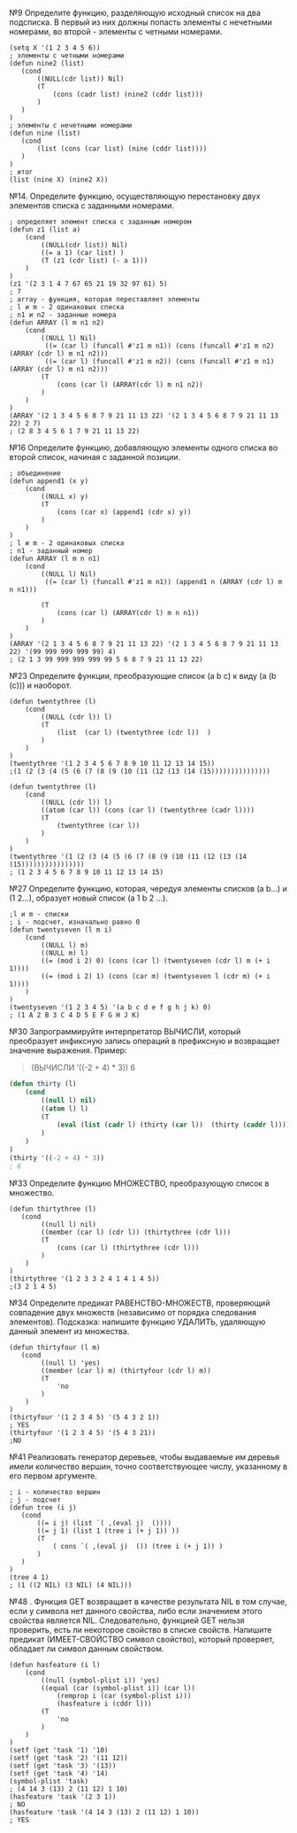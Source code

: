 №9 Определите функцию, разделяющую исходный список на два подсписка. В первый из них должны попасть элементы с нечетными номерами, во второй - элементы с четными номерами.
 ``` Lisp
 (setq X '(1 2 3 4 5 6))
 ; элементы с четными номерами
(defun nine2 (list) 
    (cond 
        ((NULL(cdr list)) Nil) 
        (T 
            (cons (cadr list) (nine2 (cddr list)))
        )
    )
)
; элементы с нечетными номерами
(defun nine (list) 
    (cond 
        (list (cons (car list) (nine (cddr list))))
    )
)
; итог
(list (nine X) (nine2 X))
```
№14. Определите функцию, осуществляющую перестановку двух элементов списка с заданными номерами.
``` Lisp
; определяет элемент списка с заданным номером
(defun z1 (list a) 
    (cond
        ((NULL(cdr list)) Nil)
        ((= a 1) (car list) )
        (T (z1 (cdr list) (- a 1)))
    )
)
(z1 '(2 3 1 4 7 67 65 21 19 32 97 61) 5)
; 7
; array - функция, которая переставляет элементы
; l и m - 2 одинаковых списка 
; n1 и n2 - заданные номера
(defun ARRAY (l m n1 n2)
    (cond
        ((NULL l) Nil)
         ((= (car l) (funcall #'z1 m n1)) (cons (funcall #'z1 m n2) (ARRAY (cdr l) m n1 n2)))
         ((= (car l) (funcall #'z1 m n2)) (cons (funcall #'z1 m n1) (ARRAY (cdr l) m n1 n2)))
        (T
            (cons (car l) (ARRAY(cdr l) m n1 n2))
        )
    )
)
(ARRAY '(2 1 3 4 5 6 8 7 9 21 11 13 22) '(2 1 3 4 5 6 8 7 9 21 11 13 22) 2 7)
; (2 8 3 4 5 6 1 7 9 21 11 13 22)
```
№16 Определите функцию, добавляющую элементы одного списка во второй список, начиная с заданной позиции.
``` Lisp
; объединение
(defun append1 (x y)
    (cond 
        ((NULL x) y)
        (T 
            (cons (car x) (append1 (cdr x) y))
        )
    )
)
; l и m - 2 одинаковых списка 
; n1 - заданный номер
(defun ARRAY (l m n n1)
    (cond
        ((NULL l) Nil)
         ((= (car l) (funcall #'z1 m n1)) (append1 n (ARRAY (cdr l) m n n1)))
         
        (T
            (cons (car l) (ARRAY(cdr l) m n n1))
        )
    )
)
(ARRAY '(2 1 3 4 5 6 8 7 9 21 11 13 22) '(2 1 3 4 5 6 8 7 9 21 11 13 22) '(99 999 999 999 99) 4)
; (2 1 3 99 999 999 999 99 5 6 8 7 9 21 11 13 22)
```
№23 Определите функции, преобразующие список (a b с) к виду (а (b (с))) и наоборот.

```Lisp
(defun twentythree (l)
    (cond
        ((NULL (cdr l)) l)
        (T
            (list  (car l) (twentythree (cdr l))  )
        )
    )
)
(twentythree '(1 2 3 4 5 6 7 8 9 10 11 12 13 14 15))
;(1 (2 (3 (4 (5 (6 (7 (8 (9 (10 (11 (12 (13 (14 (15)))))))))))))))

(defun twentythree (l)
    (cond
        ((NULL (cdr l)) l)
        ((atom (car l)) (cons (car l) (twentythree (cadr l))))
        (T
            (twentythree (car l))
        )
    )
)
(twentythree '(1 (2 (3 (4 (5 (6 (7 (8 (9 (10 (11 (12 (13 (14 (15))))))))))))))))
; (1 2 3 4 5 6 7 8 9 10 11 12 13 14 15)
```
№27 Определите функцию, которая, чередуя элементы списков (a b...) и (1 2...), образует новый список (a 1 b 2 ...).
```Lisp
;l и m - списки
; i - подсчет, изначально равно 0
(defun twentyseven (l m i)
    (cond
        ((NULL l) m)
        ((NULL m) l)
        ((= (mod i 2) 0) (cons (car l) (twentyseven (cdr l) m (+ i 1))))
        ((= (mod i 2) 1) (cons (car m) (twentyseven l (cdr m) (+ i 1))))
    )
)
(twentyseven '(1 2 3 4 5) '(a b c d e f g h j k) 0)
; (1 A 2 B 3 C 4 D 5 E F G H J K)
```
№30 Запрограммируйте интерпретатор ВЫЧИСЛИ, который преобразует инфиксную запись операций в префиксную и возвращает значение выражения. Пример:
> (ВЫЧИСЛИ ’((-2 + 4) * 3))
6
``` lisp
(defun thirty (l)
    (cond
        ((null l) nil)
        ((atom l) l)
        (T
            (eval (list (cadr l) (thirty (car l))  (thirty (caddr l))))
        )
    )
)
(thirty '((-2 + 4) * 3))
; 6
```

№33 Определите функцию МНОЖЕСТВО, преобразующую список в множество.
``` Lisp
(defun thirtythree (l)
   (cond 
        ((null l) nil)
        ((member (car l) (cdr l)) (thirtythree (cdr l)))
        (T 
            (cons (car l) (thirtythree (cdr l)))
        )
    )
)
(thirtythree '(1 2 3 3 2 4 1 4 1 4 5))
;(3 2 1 4 5)
```

№34 Определите предикат РАВЕНСТВО-МНОЖЕСТВ, проверяющий совпадение двух множеств (независимо от порядка следования элементов). Подсказка: напишите функцию УДАЛИТЬ, удаляющую данный элемент из множества.
``` Lisp
(defun thirtyfour (l m)
   (cond
        ((null l) 'yes)
        ((member (car l) m) (thirtyfour (cdr l) m))
        (T
            'no
        )
    )
)
(thirtyfour '(1 2 3 4 5) '(5 4 3 2 1))
; YES
(thirtyfour '(1 2 3 4 5) '(5 4 3 21))
;NO
```

№41 Реализовать генератор деревьев, чтобы выдаваемые им деревья имели количество вершин, точно соответствующее числу, указанному в его первом аргументе.

 ``` Lisp
 ; i - количество вершин
 ; j - подсчет
 (defun tree (i j)
    (cond 
        ((= i j) (list `( ,(eval j)  ())))
        ((= j 1) (list 1 (tree i (+ j 1)) ))
        (T
            ( cons `( ,(eval j)  ()) (tree i (+ j 1)) )
        )
    )
)
(tree 4 1)
; (1 ((2 NIL) (3 NIL) (4 NIL)))
```
№48 . Функция GET возвращает в качестве результата NIL в том случае, если у символа нет данного свойства, либо если значением этого свойства является NIL. Следовательно, функцией GET нельзя проверить, есть ли некоторое свойство в списке свойств. Напишите предикат (ИМЕЕТ-СВОЙСТВО символ свойство), который проверяет, обладает ли символ данным свойством.
``` Lisp
(defun hasfeature (i l)
    (cond 
        ((null (symbol-plist i)) 'yes)
        ((equal (car (symbol-plist i)) (car l)) 
            (remprop i (car (symbol-plist i)))
            (hasfeature i (cddr l))) 
        (T
            'no
        )
    )
)
(setf (get 'task '1) '10)
(setf (get 'task '2) '(11 12))
(setf (get 'task '3) '(13))
(setf (get 'task '4) '14)
(symbol-plist 'task)
; (4 14 3 (13) 2 (11 12) 1 10)
(hasfeature 'task '(2 3 1))
; NO
(hasfeature 'task '(4 14 3 (13) 2 (11 12) 1 10))
; YES
```